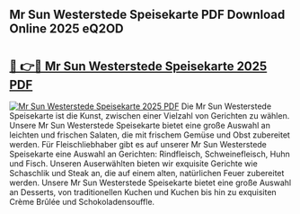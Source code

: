 ## Mr Sun Westerstede Speisekarte PDF Download Online 2025 eQ2OD

# <h2><a href="http://gccqsz.nevu.top/?p=Mr+Sun+Westerstede+Speisekarte">🔗 👉🔴 Mr Sun Westerstede Speisekarte 2025 PDF</a></h2>

[![Mr Sun Westerstede Speisekarte 2025 PDF](https://i.imgur.com/dBaPXMq.png)](http://gccqsz.nevu.top/?p=Mr+Sun+Westerstede+Speisekarte)
Die Mr Sun Westerstede Speisekarte ist die Kunst, zwischen einer Vielzahl von Gerichten zu wählen. Unsere Mr Sun Westerstede Speisekarte bietet eine große Auswahl an leichten und frischen Salaten, die mit frischem Gemüse und Obst zubereitet werden. Für Fleischliebhaber gibt es auf unserer Mr Sun Westerstede Speisekarte eine Auswahl an Gerichten: Rindfleisch, Schweinefleisch, Huhn und Fisch. Unseren Auserwählten bieten wir exquisite Gerichte wie Schaschlik und Steak an, die auf einem alten, natürlichen Feuer zubereitet werden. Unsere Mr Sun Westerstede Speisekarte bietet eine große Auswahl an Desserts, von traditionellen Kuchen und Kuchen bis hin zu exquisiten Crème Brûlée und Schokoladensouffle.
